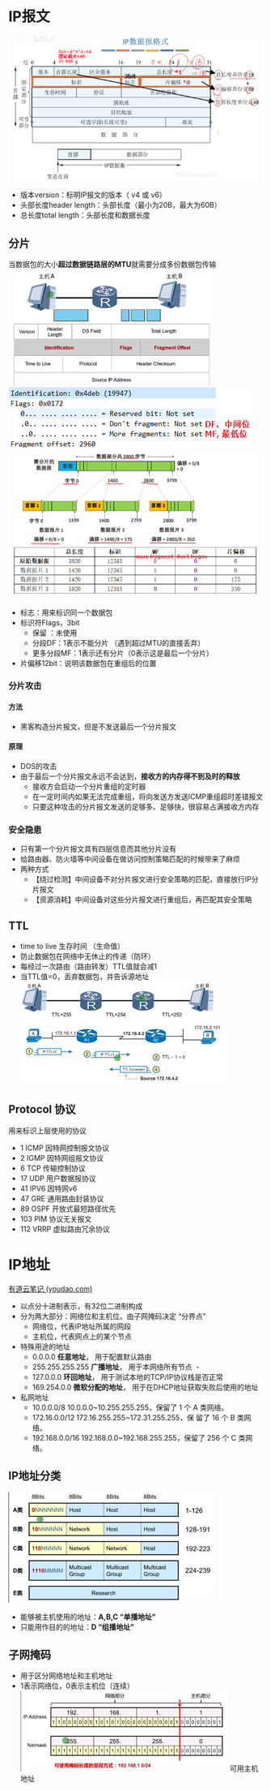 # IP报文
![](../../../photo/Pasted%20image%2020221031152107.png)
-   版本version：标明IP报文的版本（ v4 或 v6）
-   头部长度header length：头部长度（最小为20B，最大为60B）
-   总长度total length：头部长度和数据长度

## 分片
当数据包的大小**超过数据链路层的MTU**就需要分成多份数据包传输
![](../../../photo/Pasted%20image%2020221031142425.png)
![](../../../photo/Pasted%20image%2020221031152941.png)
![](../../../photo/Pasted%20image%2020221031153414.png)
- 标志：用来标识同一个数据包
- 标识符Flags，3bit
	- 保留 ：未使用
	- 分段DF：1表示不能分片 （遇到超过MTU的直接丢弃）
	- 更多分段MF：1表示还有分片（0表示这是最后一个分片）
- 片偏移12bit：说明该数据包在重组后的位置

### 分片攻击
#### 方法
- 黑客构造分片报文，但是不发送最后一个分片报文

#### 原理
- DOS的攻击
- 由于最后一个分片报文永远不会达到，**接收方的内存得不到及时的释放**
	- 接收方会启动一个分片重组的定时器
	- 在一定时间内如果无法完成重组，将向发送方发送ICMP重组超时差错报文
	- 只要这种攻击的分片报文发送的足够多、足够快，很容易占满接收方内存

### 安全隐患
- 只有第一个分片报文具有四层信息而其他分片没有
- 给路由器、防火墙等中间设备在做访问控制策略匹配的时候带来了麻烦
- 两种方式
	- 【绕过检测】中间设备不对分片报文进行安全策略的匹配，直接放行IP分片报文
	- 【资源消耗】中间设备对这些分片报文进行重组后，再匹配其安全策略

## TTL
-   time to live 生存时间 （生命值）
-   防止数据包在网络中无休止的传递（防环）
-   每经过一次路由（路由转发）TTL值就会减1
-   当TTL值=0，丢弃数据包，并告诉源地址
![](../../../photo/Pasted%20image%2020221031143128.png)
![](../../../photo/Pasted%20image%2020221031143132.png)
## Protocol 协议
用来标识上层使用的协议
- 1    ICMP	因特网控制报文协议
- 2    IGMP	因特网组报文协议
- 6    TCP	       传输控制协议
- 17   UDP	用户数据报协议
- 41   IPV6	因特网v6
- 47   GRE	       通用路由封装协议
- 89   OSPF	开放式最短路径优先
- 103  PIM	协议无关报文
- 112  VRRP	虚拟路由冗余协议

# IP地址
[有道云笔记 (youdao.com)](https://note.youdao.com/web/#/file/6B57F16324ED4698BCA4AEFDCBD0F168/note/43FE36C5816D47F492BE4009F31F34F8/)
-   以点分十进制表示，有32位二进制构成
-   分为两大部分：网络位和主机位。由子网掩码决定 “分界点”
	-   网络位，代表IP地址所属的网段
	-   主机位，代表网点上的某个节点
- 特殊用途的地址
	- 0.0.0.0 **任意地址**， 用于配置默认路由
	- 255.255.255.255 **广播地址**， 用于本网络所有节点  -
	- 127.0.0.0 **环回地址**， 用于测试本地的TCP/IP协议栈是否正常
	- 169.254.0.0 **微软分配的地址**， 用于在DHCP地址获取失败后使用的地址
- 私网地址
	- 10.0.0.0/8    10.0.0.0~10.255.255.255，保留了 1 个 A 类网络。
	- 172.16.0.0/12    172.16.255.255~172.31.255.255，保 留了 16 个 B 类网络。
	- 192.168.0.0/16    192.168.0.0~192.168.255.255，保留了 256 个 C 类网络。

## IP地址分类
![](../../../photo/Pasted%20image%2020221101084925.png)
- 能够被主机使用的地址：**A,B,C “单播地址”**
- 只能用作目的的地址：**D “组播地址”**

## 子网掩码
-   用于区分网络地址和主机地址
-   1表示网络位，0表示主机位（连续）
![](../../../photo/Pasted%20image%2020221101090950.png)
可用主机地址



  